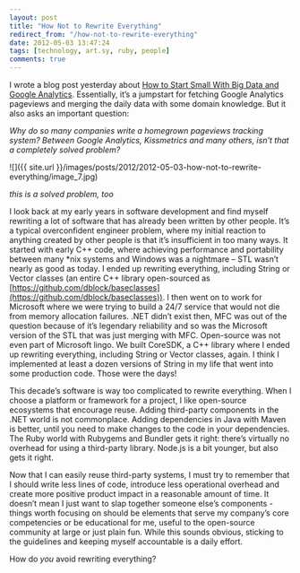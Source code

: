 ```yaml
---
layout: post
title: "How Not to Rewrite Everything"
redirect_from: "/how-not-to-rewrite-everything"
date: 2012-05-03 13:47:24
tags: [technology, art.sy, ruby, people]
comments: true
---
```

I wrote a blog post yesterday about [How to Start Small With Big Data and Google Analytics](http://artsy.github.com/blog/2012/05/01/how-to-start-small-with-big-data-and-google-analytics/). Essentially, it’s a jumpstart for fetching Google Analytics pageviews and merging the daily data with some domain knowledge. But it also asks an important question:

_Why do so many companies write a homegrown pageviews tracking system? Between Google Analytics, Kissmetrics and many others, isn’t that a completely solved problem?_

![]({{ site.url }}/images/posts/2012/2012-05-03-how-not-to-rewrite-everything/image_7.jpg)

_this is a solved problem, too_

I look back at my early years in software development and find myself rewriting a lot of software that has already been written by other people. It’s a typical overconfident engineer problem, where my initial reaction to anything created by other people is that it’s insufficient in too many ways. It started with early C++ code, where achieving performance and portability between many *nix systems and Windows was a nightmare – STL wasn’t nearly as good as today. I ended up rewriting everything, including String or Vector classes (an entire C++ library open-sourced as [https://github.com/dblock/baseclasses](https://github.com/dblock/baseclasses)). I then went on to work for Microsoft where we were trying to build a 24/7 service that would not die from memory allocation failures. .NET didn’t exist then, MFC was out of the question because of it’s legendary reliability and so was the Microsoft version of the STL that was just merging with MFC. Open-source was not even part of Microsoft lingo. We built CoreSDK, a C++ library where I ended up rewriting everything, including String or Vector classes, again. I think I implemented at least a dozen versions of String in my life that went into some production code. Those were the days!

This decade’s software is way too complicated to rewrite everything. When I choose a platform or framework for a project, I like open-source ecosystems that encourage reuse. Adding third-party components in the .NET world is not commonplace. Adding dependencies in Java with Maven is better, until you need to make changes to the code in your dependencies. The Ruby world with Rubygems and Bundler gets it right: there’s virtually no overhead for using a third-party library. Node.js is a bit younger, but also gets it right.

Now that I can easily reuse third-party systems, I must try to remember that I should write less lines of code, introduce less operational overhead and create more positive product impact in a reasonable amount of time. It doesn’t mean I just want to slap together someone else’s components - things worth focusing on should be elements that serve my company’s core competencies or be educational for me, useful to the open-source community at large or just plain fun. While this sounds obvious, sticking to the guidelines and keeping myself accountable is a daily effort.

How do _you_ avoid rewriting everything?

